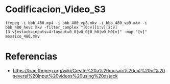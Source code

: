 # Codificacion_Video_S3


`ffmpeg -i bbb_480.mp4 -i bbb_480_vp8.mkv -i bbb_480_vp9.mkv -i bbb_480_hevc.mkv -filter_complex "[0:v][1:v][2:v][3:v]xstack=inputs=4:layout=0_0|w0_0|0_h0|w0_h0[v]" -map "[v]" mosaico_480.mkv`


# Referencias 
* https://trac.ffmpeg.org/wiki/Create%20a%20mosaic%20out%20of%20several%20input%20videos%20using%20xstack
